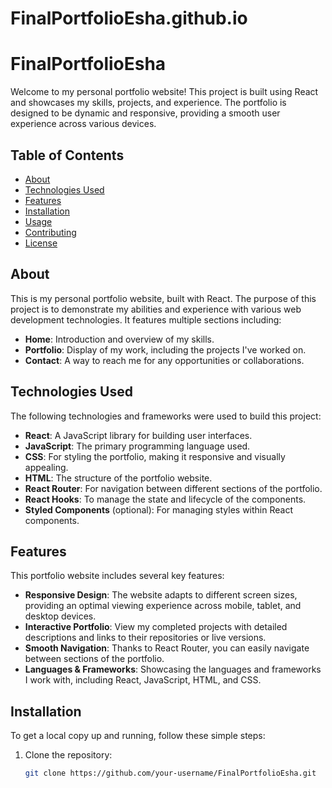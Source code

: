 # FinalPortfolioEsha.github.io
# FinalPortfolioEsha

Welcome to my personal portfolio website! This project is built using React and showcases my skills, projects, and experience. The portfolio is designed to be dynamic and responsive, providing a smooth user experience across various devices.

## Table of Contents

- [About](#about)
- [Technologies Used](#technologies-used)
- [Features](#features)
- [Installation](#installation)
- [Usage](#usage)
- [Contributing](#contributing)
- [License](#license)

## About

This is my personal portfolio website, built with React. The purpose of this project is to demonstrate my abilities and experience with various web development technologies. It features multiple sections including:

- **Home**: Introduction and overview of my skills.
- **Portfolio**: Display of my work, including the projects I've worked on.
- **Contact**: A way to reach me for any opportunities or collaborations.

## Technologies Used

The following technologies and frameworks were used to build this project:

- **React**: A JavaScript library for building user interfaces.
- **JavaScript**: The primary programming language used.
- **CSS**: For styling the portfolio, making it responsive and visually appealing.
- **HTML**: The structure of the portfolio website.
- **React Router**: For navigation between different sections of the portfolio.
- **React Hooks**: To manage the state and lifecycle of the components.
- **Styled Components** (optional): For managing styles within React components.

## Features

This portfolio website includes several key features:

- **Responsive Design**: The website adapts to different screen sizes, providing an optimal viewing experience across mobile, tablet, and desktop devices.
- **Interactive Portfolio**: View my completed projects with detailed descriptions and links to their repositories or live versions.
- **Smooth Navigation**: Thanks to React Router, you can easily navigate between sections of the portfolio.
- **Languages & Frameworks**: Showcasing the languages and frameworks I work with, including React, JavaScript, HTML, and CSS.

## Installation

To get a local copy up and running, follow these simple steps:

1. Clone the repository:
   ```bash
   git clone https://github.com/your-username/FinalPortfolioEsha.git
